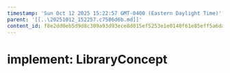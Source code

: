 ```yaml
---
timestamp: 'Sun Oct 12 2025 15:22:57 GMT-0400 (Eastern Daylight Time)'
parent: '[[..\20251012_152257.c7586d6b.md]]'
content_id: f8e2dd0eb5d9d8c309a93d93ece8d015ef5253e1e0140f61e85eff5a6da845cd
---
```


# implement: LibraryConcept

